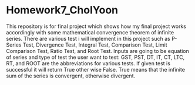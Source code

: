 Homework7_CholYoon
==================

This repository is for final project which shows how my final project works accordingly with some mathematical convergence theorem of infinite series.
There are various test i will implement in this project such as P-Series Test, Divergence Test, Integral Test, Comparison Test, Limit Comparison Test, Ratio Test, and Root Test. Inputs are going to be equation of series and type of test the user want to test: GST, PST, DT, IT, CT, LTC, RT, and ROOT are the abbreviations for various tests. If given test is successful it will return True other wise False. True means that the infinite sum of the series is convergent, otherwise divergent.
